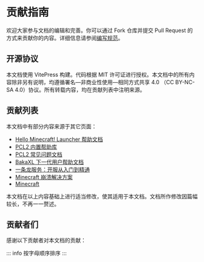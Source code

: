 # 贡献指南

欢迎大家参与文档的编辑和完善。你可以通过 Fork 仓库并提交 Pull Request 的方式来贡献你的内容。详细信息请参阅[编写规范](./WriteRule.md)。

## 开源协议

本文档使用 VitePress 构建。代码根据 MIT 许可证进行授权。本文档中的所有内容除非另有说明，均遵循署名—非商业性使用—相同方式共享 4.0 （CC BY-NC-SA 4.0）协议。所有转载内容，均在贡献列表中注明来源。

## 贡献列表

本文档中有部分内容来源于其它页面：

- [Hello Minecraft! Launcher 帮助文档](https://github.com/HMCL-dev/HMCL-docs)
- [PCL2 内置帮助库](https://github.com/LTCatt/PCL2Help)
- [PCL2 常见问题文档](https://shimo.im/docs/qKPttVvXKqPD8YDC)
- [BakaXL 下一代用户帮助文档](https://github.com/BakaXL-Support/BakaXL-Next-docs)
- [一条龙服务：开服从入门到精通](https://github.com/shaokeyibb/Minecraft-Server-Starting-Guide)
- [Minecraft 崩溃解决方案](https://www.bilibili.com/read/readlist/rl336711)
- [Minecraft](https://www.bilibili.com/read/readlist/rl369433)

本文档在以上内容基础上进行适当修改，使其适用于本文档。文档所作修改因篇幅较长，不再一一赘述。

## 贡献者们

感谢以下贡献者对本文档的贡献：

::: info
按字母顺序排序
:::
